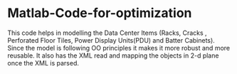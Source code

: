 Matlab-Code-for-optimization
============================
This code helps in modelling the Data Center Items (Racks, Cracks , Perforated Floor Tiles, Power Display Units(PDU) 
and Batter Cabinets). Since the model is following OO principles it makes it more robust and more reusable. It also has 
the XML read and mapping the objects in 2-d plane once the XML is parsed.
